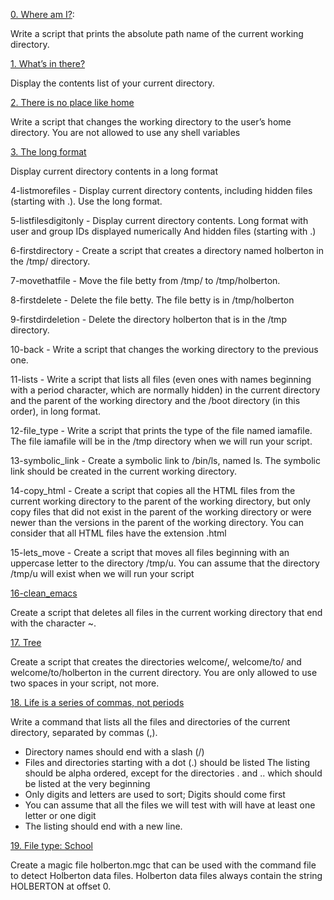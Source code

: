 [0. Where am I?](https://github.com/Mfuseini10/alx-system_engineering-devops/blob/master/0x00-shell_basics/0-current_working_directory):

Write a script that prints the absolute path name of the current working directory.

[1. What’s in there?](https://github.com/Mfuseini10/alx-system_engineering-devops/blob/master/0x00-shell_basics/1-listit)

Display the contents list of your current directory.

[2. There is no place like home](https://github.com/Mfuseini10/alx-system_engineering-devops/blob/master/0x00-shell_basics/2-bring_me_home)

Write a script that changes the working directory to the user’s home directory. You are not allowed to use any shell variables

[3. The long format](https://github.com/Mfuseini10/alx-system_engineering-devops/blob/master/0x00-shell_basics/3-listfiles)

Display current directory contents in a long format

4-listmorefiles - Display current directory contents, including hidden files (starting with .). Use the long format.

5-listfilesdigitonly - Display current directory contents. Long format with user and group IDs displayed numerically And hidden files (starting with .)

6-firstdirectory - Create a script that creates a directory named holberton in the /tmp/ directory.

7-movethatfile - Move the file betty from /tmp/ to /tmp/holberton.

8-firstdelete - Delete the file betty. The file betty is in /tmp/holberton

9-firstdirdeletion - Delete the directory holberton that is in the /tmp directory.

10-back - Write a script that changes the working directory to the previous one.

11-lists - Write a script that lists all files (even ones with names beginning with a period character, which are normally hidden) in the current directory and the parent of the working directory and the /boot directory (in this order), in long format.

12-file_type - Write a script that prints the type of the file named iamafile. The file iamafile will be in the /tmp directory when we will run your script.

13-symbolic_link - Create a symbolic link to /bin/ls, named ls. The symbolic link should be created in the current working directory.

14-copy_html - Create a script that copies all the HTML files from the current working directory to the parent of the working directory, but only copy files that did not exist in the parent of the working directory or were newer than the versions in the parent of the working directory. You can consider that all HTML files have the extension .html

15-lets_move - Create a script that moves all files beginning with an uppercase letter to the directory /tmp/u. You can assume that the directory /tmp/u will exist when we will run your script

[16-clean_emacs](https://github.com/Mfuseini10/alx-system_engineering-devops/blob/master/0x00-shell_basics/101-clean_emacs)

Create a script that deletes all files in the current working directory that end with the character ~.

[17. Tree](https://github.com/Mfuseini10/alx-system_engineering-devops/blob/master/0x00-shell_basics/102-tree)

Create a script that creates the directories welcome/, welcome/to/ and welcome/to/holberton in the current directory. You are only allowed to use two spaces in your script, not more.

[18. Life is a series of commas, not periods](https://github.com/Mfuseini10/alx-system_engineering-devops/blob/master/0x00-shell_basics/103-commas)

Write a command that lists all the files and directories of the current directory, separated by commas (,).
* Directory names should end with a slash (/) 
* Files and directories starting with a dot (.) should be listed The listing should be alpha ordered, except for the directories . and .. which should be listed at the very beginning 
* Only digits and letters are used to sort; Digits should come first 
* You can assume that all the files we will test with will have at least one letter or one digit 
* The listing should end with a new line.

[19. File type: School](https://github.com/Mfuseini10/alx-system_engineering-devops/blob/master/0x00-shell_basics/school.mgc)

Create a magic file holberton.mgc that can be used with the command file to detect Holberton data files. Holberton data files always contain the string HOLBERTON at offset 0.
